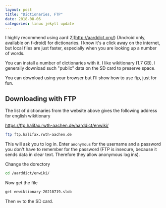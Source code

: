 ```yaml
---
layout: post
title: "Dictionaries, FTP"
date: 2018-08-06
categories: linux jekyll update
---
```


I highly recommend using aard 2](http://aarddict.org/) (Android only, available on f-droid) for dictionaries. I know it's a click away on the internet, but local files are just faster, especially when you are looking up a number of words.

You can install a number of dictionaries with it. I like wikitionary (1.7 GB). I generally download such "public" data on the SD card to preserve space.

You can download using your browser but I'll show how to use ftp, just for fun.

## Downloading with FTP

The list of dictionaries from the website above gives the following address for english wikitionary

https://ftp.halifax.rwth-aachen.de/aarddict/enwiki/

``` bash
ftp ftp.halifax.rwth-aachen.de
```

This will ask you to log in. Enter `anonymous` for the username and a password you don't have to remember for the password (FTP is insecure, because it sends data in clear text. Therefore they allow anonymous log ins).

Change the dorectory

``` bash
cd /aarddict/enwiki/
```

Now get the file

``` bash
get enwiktionary-20210719.slob
```

Then `mv` to the SD card.

